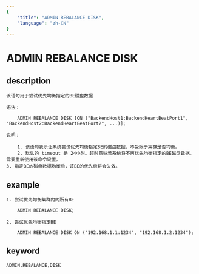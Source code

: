 ```yaml
---
{
    "title": "ADMIN REBALANCE DISK",
    "language": "zh-CN"
}
---
```


<!-- 
Licensed to the Apache Software Foundation (ASF) under one
or more contributor license agreements.  See the NOTICE file
distributed with this work for additional information
regarding copyright ownership.  The ASF licenses this file
to you under the Apache License, Version 2.0 (the
"License"); you may not use this file except in compliance
with the License.  You may obtain a copy of the License at

  http://www.apache.org/licenses/LICENSE-2.0

Unless required by applicable law or agreed to in writing,
software distributed under the License is distributed on an
"AS IS" BASIS, WITHOUT WARRANTIES OR CONDITIONS OF ANY
KIND, either express or implied.  See the License for the
specific language governing permissions and limitations
under the License.
-->

# ADMIN REBALANCE DISK
## description

    该语句用于尝试优先均衡指定的BE磁盘数据

    语法：

        ADMIN REBALANCE DISK [ON ("BackendHost1:BackendHeartBeatPort1", "BackendHost2:BackendHeartBeatPort2", ...)];

    说明：

        1. 该语句表示让系统尝试优先均衡指定BE的磁盘数据，不受限于集群是否均衡。
        2. 默认的 timeout 是 24小时。超时意味着系统将不再优先均衡指定的BE磁盘数据。需要重新使用该命令设置。
	3. 指定BE的磁盘数据均衡后，该BE的优先级将会失效。

## example

    1. 尝试优先均衡集群内的所有BE

        ADMIN REBALANCE DISK;

    2. 尝试优先均衡指定BE

        ADMIN REBALANCE DISK ON ("192.168.1.1:1234", "192.168.1.2:1234");
        
## keyword
    ADMIN,REBALANCE,DISK

